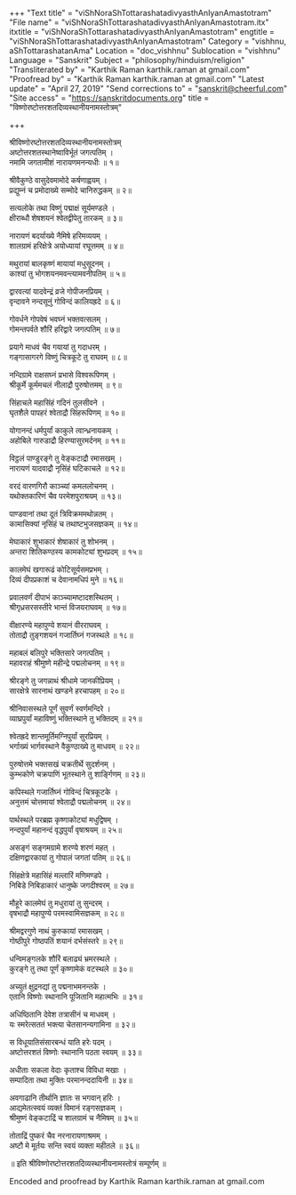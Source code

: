 +++
"Text title" = "viShNoraShTottarashatadivyasthAnIyanAmastotram"
"File name" = "viShNoraShTottarashatadivyasthAnIyanAmastotram.itx"
itxtitle = "viShNoraShTottarashatadivyasthAnIyanAmastotram"
engtitle = "viShNoraShTottarashatadivyasthAnIyanAmastotram"
Category = "vishhnu, aShTottarashatanAma"
Location = "doc_vishhnu"
Sublocation = "vishhnu"
Language = "Sanskrit"
Subject = "philosophy/hinduism/religion"
"Transliterated by" = "Karthik Raman karthik.raman at gmail.com"
"Proofread by" = "Karthik Raman karthik.raman at gmail.com"
"Latest update" = "April 27, 2019"
"Send corrections to" = "sanskrit@cheerful.com"
"Site access" = "https://sanskritdocuments.org"
title = "विष्णोरष्टोत्तरशतदिव्यस्थानीयनामस्तोत्रम्"

+++
  
 श्रीविष्णोरष्टोत्तरशतदिव्यस्थानीयनामस्तोत्रम्   
अष्टोत्तरशतस्थानेष्वाविर्भूतं जगत्पतिम् ।  
नमामि जगतामीशं नारायणमनन्यधीः ॥ १॥  
  
श्रीवैकुण्ठे वासुदेवमामोदे कर्षणाह्वयम् ।  
प्रद्युम्नं च प्रमोदाख्ये सम्मोदे चानिरुद्धकम् ॥ २॥  
  
सत्यलोके तथा विष्णुं पद्माक्षं सूर्यमण्डले ।  
क्षीराब्धौ शेषशयनं श्वेतद्वीपेतु तारकम् ॥ ३॥  
  
नारायणं बदर्याख्ये नैमिषे हरिमव्ययम् ।  
शालग्रामं हरिक्षेत्रे अयोध्यायां रघूत्तमम् ॥ ४॥  
  
मथुरायां बालकृष्णं मायायां मधुसूदनम् ।  
काश्यां तु भोगशयनमवन्त्यामवनीपतिम् ॥ ५॥  
  
द्वारवत्यां यादवेन्द्रं व्रजे गोपीजनप्रियम् ।  
वृन्दावने नन्दसूनुं गोविन्दं कालियह्रदे ॥ ६॥  
  
गोवर्धने गोपवेषं भवघ्नं भक्तवत्सलम् ।  
गोमन्तपर्वते शौरिं हरिद्वारे जगत्पतिम् ॥ ७॥  
  
प्रयागे माधवं चैव गयायां तु गदाधरम् ।  
गङ्गासागरगे विष्णुं चित्रकूटे तु राघवम् ॥ ८॥  
  
नन्दिग्रामे राक्षसघ्नं प्रभासे विश्वरूपिणम् ।  
श्रीकूर्मे कूर्ममचलं नीलाद्रौ पुरुषोत्तमम् ॥ ९॥  
  
सिंहाचले महासिंहं गदिनं तुलसीवने ।  
घृतशैले पापहरं श्वेताद्रौ सिंहरूपिणम् ॥ १०॥  
  
योगानन्दं धर्मपुर्यां काकुले त्वान्ध्रनायकम् ।  
अहोबिले गारुडाद्रौ हिरण्यासुरमर्दनम् ॥ ११॥  
  
विट्ठलं पाण्डुरङ्गे तु वेङ्कटाद्रौ रमासखम् ।  
नारायणं यादवाद्रौ नृसिंहं घटिकाचले ॥ १२॥  
  
वरदं वारणगिरौ काञ्च्यां कमललोचनम् ।  
यथोक्तकारिणं चैव परमेशपुराश्रयम् ॥ १३॥  
  
पाण्डवानां तथा दूतं त्रिविक्रममथोन्नतम् ।  
कामासिक्यां नृसिंहं च तथाष्टभुजसज्ञकम् ॥ १४॥  
  
मेघाकारं शुभाकारं शेषाकारं तु शोभनम् ।  
अन्तरा शितिकण्ठस्य कामकोट्यां शुभप्रदम् ॥ १५॥  
  
कालमेघं खगारूढं कोटिसूर्यसमप्रभम् ।  
दिव्यं दीपप्रकाशं च देवानामधिपं मुने ॥ १६॥  
  
प्रवालवर्णं दीपाभं काञ्च्यामष्टादशस्थितम् ।  
श्रीगृध्रसरसस्तीरे भान्तं विजयराघवम् ॥ १७॥  
  
वीक्षारण्ये महापुण्ये शयानं वीरराघवम् ।  
तोताद्रौ तुङ्गशयनं गजार्तिघ्नं गजस्थले ॥ १८॥  
  
महाबलं बलिपुरे भक्तिसारे जगत्पतिम् ।  
महावराहं श्रीमुष्णे महीन्द्रे पद्मलोचनम् ॥ १९॥  
  
श्रीरङ्गे तु जगन्नाथं श्रीधामे जानकीप्रियम् ।  
सारक्षेत्रे सारनाथं खण्डने हरचापहम् ॥ २०॥  
  
श्रीनिवासस्थले पूर्णं सुवर्णं स्वर्णमन्दिरे ।  
व्याघ्रपुर्यां महाविष्णुं भक्तिस्थाने तु भक्तिदम् ॥ २१॥  
  
श्वेतह्रदे शान्तमूर्तिमग्निपुर्यां सुरप्रियम् ।  
भर्गाख्यं भार्गवस्थाने वैकुण्ठाख्ये तु माधवम् ॥ २२॥  
  
पुरुषोत्तमे भक्तसखं चक्रतीर्थे सुदर्शनम् ।  
कुम्भकोणे चक्रपाणिं भूतस्थाने तु शार्ङ्गिणम् ॥ २३॥  
  
कपिस्थले गजार्तिघ्नं गोविन्दं चित्रकूटके ।  
अनुत्तमं चोत्तमायां श्वेताद्रौ पद्मलोचनम् ॥ २४॥  
  
पार्थस्थले परब्रह्म कृष्णाकोट्यां मधुद्विषम् ।  
नन्दपुर्यां महानन्दं वृद्धपुर्यां वृषाश्रयम् ॥ २५॥  
  
असङ्गं सङ्गमग्रामे शरण्ये शरणं महत् ।  
दक्षिणद्वारकायां तु गोपालं जगतां पतिम् ॥ २६॥  
  
सिंहक्षेत्रे महासिंहं मल्लारिं मणिमण्डपे ।  
निबिडे निबिडाकारं धानुष्के जगदीश्वरम् ॥ २७॥  
  
मौहूरे कालमेघं तु मधुरायां तु सुन्दरम् ।  
वृषभाद्रौ महापुण्ये परमस्वामिसज्ञकम् ॥ २८॥  
  
श्रीमद्वरगुणे नाथं कुरुकायां रमासखम् ।  
गोष्ठीपुरे गोष्ठपतिं शयानं दर्भसंस्तरे ॥ २९॥  
  
धन्विमङ्गलके शौरिं बलाढ्यं भ्रमरस्थले ।  
कुरङ्गे तु तथा पूर्णं कृष्णामेकं वटस्थले ॥ ३०॥  
  
अच्युतं क्षुद्रनद्यां तु पद्मनाभमनन्तके ।  
एतानि विष्णोः स्थानानि पूजितानि महात्मभिः ॥ ३१॥  
  
अधिष्ठितानि देवेश तत्रासीनं च माधवम् ।  
यः स्मरेत्सततं भक्त्या चेतसानन्यगामिना ॥ ३२॥  
  
स विधूयातिसंसारबन्धं याति हरेः पदम् ।  
अष्टोत्तरशतं विष्णोः स्थानानि पठता स्वयम् ॥ ३३॥  
  
अधीताः सकला वेदाः कृताश्च विविधा मखाः ।  
सम्पादिता तथा मुक्तिः परमानन्ददायिनी ॥ ३४॥  
  
अवगाढानि तीर्थानि ज्ञातः स भगवान् हरिः ।  
आद्यमेतत्स्वयं व्यक्तं विमानं रङ्गसज्ञकम् ।  
श्रीमुष्णं वेङ्कटाद्रिं च शालग्रामं च नैमिषम् ॥ ३५॥  
  
तोताद्रिं पुष्करं चैव नरनारायणाश्रमम् ।  
अष्टौ मे मूर्तयः सन्ति स्वयं व्यक्ता महीतले ॥ ३६॥  
  
॥ इति श्रीविष्णोरष्टोत्तरशतदिव्यस्थानीयनामस्तोत्रं सम्पूर्णम् ॥  
  
  
  
Encoded and proofread by Karthik Raman karthik.raman at gmail.com  
  
